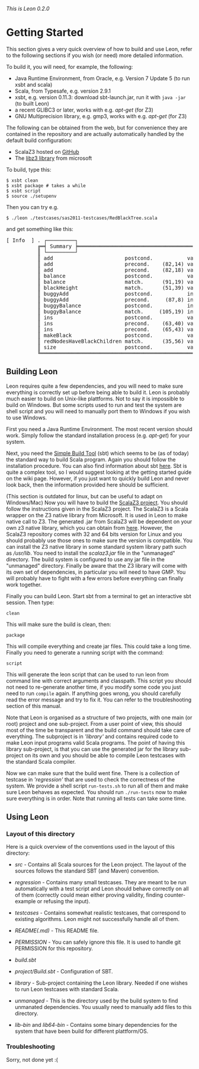 *This is Leon 0.2.0*

Getting Started
===============

This section gives a very quick overview of how to build and use Leon, refer to
the following sections if you wish (or need) more detailed information.

To build it, you will need, for example, the following:

* Java Runtime Environment, from Oracle, e.g. Version 7 Update 5 (to run xsbt and scala)
* Scala, from Typesafe, e.g. version 2.9.1
* xsbt, e.g. version 0.11.3: download sbt-launch.jar, run it with ```java -jar``` (to built Leon)
* a recent GLIBC3 or later, works with e.g. _apt-get_ (for Z3)
* GNU Multiprecision library, e.g. gmp3, works with e.g. _apt-get_ (for Z3)

The following can be obtained from the web, but for convenience they are contained in the
repository and are actually automatically handled by the default build configuration:

  * ScalaZ3 hosted on [GitHub](https://github.com/psuter/ScalaZ3/)
  * The [libz3 library](http://research.microsoft.com/en-us/um/redmond/projects/z3/) from microsoft
    

To build, type this:

    $ xsbt clean
    $ xsbt package # takes a while
    $ xsbt script
    $ source ./setupenv

Then you can try e.g.

    $ ./leon ./testcases/sas2011-testcases/RedBlackTree.scala

and get something like this:

<pre>
[ Info  ] . ┌─────────┐
          ╔═╡ Summary ╞═══════════════════════════════════════════════════════════════════════╗
          ║ └─────────┘                                                                       ║
          ║ add                       postcond.           valid               Z3-f+t    0.314 ║
          ║ add                       precond.    (82,14) valid               Z3-f+t    0.020 ║
          ║ add                       precond.    (82,18) valid               Z3-f+t    0.005 ║
          ║ balance                   postcond.           valid               Z3-f+t    0.409 ║
          ║ balance                   match.      (91,19) valid               Z3-f+t    0.034 ║
          ║ blackHeight               match.      (51,39) valid               Z3-f+t    0.004 ║
          ║ buggyAdd                  postcond.           invalid             Z3-f+t    4.084 ║
          ║ buggyAdd                  precond.     (87,8) invalid             Z3-f+t    0.111 ║
          ║ buggyBalance              postcond.           invalid             Z3-f+t    0.055 ║
          ║ buggyBalance              match.     (105,19) invalid             Z3-f+t    0.007 ║
          ║ ins                       postcond.           valid               Z3-f+t    6.577 ║
          ║ ins                       precond.    (63,40) valid               Z3-f+t    0.021 ║
          ║ ins                       precond.    (65,43) valid               Z3-f+t    0.005 ║
          ║ makeBlack                 postcond.           valid               Z3-f+t    0.007 ║
          ║ redNodesHaveBlackChildren match.      (35,56) valid               Z3-f+t    0.003 ║
          ║ size                      postcond.           valid               Z3-f+t    0.012 ║
          ╚═══════════════════════════════════════════════════════════════════════════════════╝
</pre>

Building Leon
-------------

Leon requires quite a few dependencies, and you will need to make sure
everything is correctly set up before being able to build it. Leon is probably
much easier to build on Unix-like plattforms. Not to say it is impossible to
build on Windows. But some scripts used to run and test the system are shell
script and you will need to manually port them to Windows if you wish to use
Windows.

First you need a Java Runtime Environment. The most recent version should work.
Simply follow the standard installation process (e.g. _apt-get_) for your system.

Next, you need the [Simple Build Tool](https://github.com/harrah/xsbt/wiki) (sbt)
which seems to be (as of today) the standard way to build Scala program. Again
you should follow the installation procedure. You can also find information
about sbt [here](http://typesafe.com/technology/sbt). Sbt is quite a complex
tool, so I would suggest looking at the getting started guide on the wiki page.
However, if you just want to quickly build Leon and never look back, then the
information provided here should be sufficient.

(This section is outdated for linux, but can be useful to adapt on Windows/Mac)
Now you will have to build the [ScalaZ3 project](https://github.com/psuter/ScalaZ3/).
You should follow the instructions given in
the ScalaZ3 project. The ScalaZ3 is a Scala wrapper on the Z3 native library
from Microsoft. It is used in Leon to make native call to Z3. The generated
.jar from ScalaZ3 will be dependent on your own z3 native library, which you
can obtain from [here](http://research.microsoft.com/en-us/um/redmond/projects/z3/).
However, the ScalaZ3 repository comes with 32 and 64 bits version for Linux and
you should probably use those ones to make sure the version is compatible. You
can install the Z3 native library in some standard system library path such as
_/usr/lib_. You need to install the _scalaz3.jar_ file in the "unmanaged"
directory. The build system is configured to use any jar file in the
"unmanaged" directory. Finally be aware that the Z3 library will come with its
own set of dependencies, in particular you will need to have GMP. You will
probably have to fight with a few errors before everything can finally work
together.

Finally you can build Leon. Start sbt from a terminal to get an interactive
sbt session. Then type:

  	clean
  	
This will make sure the build is clean, then:

  	package
  	
This will compile everything and create jar files. This could take a long time.
Finally you need to generate a running script with the command:

  	script
  	
This will generate the leon script that can be used to run leon from command line
with correct arguments and classpath. This script you should not need to re-generate
another time, if you modify some code you just need to run ```compile``` again. If anything
goes wrong, you should carefully read the error message and try to fix it. You can
refer to the troubleshooting section of this manual.

Note that Leon is organised as a structure of two projects, with one main (or
root) project and one sub-project. From a user point of view, this should most
of the time be transparent and the build command should take care of
everything. The subproject is in _'library'_ and contains required code to make
Leon input programs valid Scala programs. The point of having this library
sub-project, is that you can use the generated jar for the library sub-project
on its own and you should be able to compile Leon testcases with the standard
Scala compiler.

Now we can make sure that the build went fine. There is a collection of
testcase in _'regression'_ that are used to check the correctness of the system.
We provide a shell script ```run-tests.sh``` to run all of them and make sure Leon
behaves as expected. You should run ```./run-tests``` now to make sure everything is in
order. Note that running all tests can take some time.

Using Leon
----------

### Layout of this directory

Here is a quick overview of the conventions used in the layout of this directory:

- _src_ - Contains all Scala sources for the Leon project. The layout of the sources follows the standard SBT (and Maven) convention.

- _regression_ - Contains many small testcases. They are meant to be run automatically with a test script and Leon should behave correctly on
all of them (correctly could mean either proving validity, finding counter-example or refusing the input).

- _testcases_ - Contains somewhat realistic testcases, that correspond to existing algorithms. Leon might not successfully handle all of them.

- _README(.md)_ - This README file.

- _PERMISSION_ -
You can safely ignore this file.
It is used to handle git PERMISSION for this repository.

- _build.sbt_

- _project/Build.sbt_ - Configuration of SBT.

- _library_ - Sub-project containing the Leon library. Needed if one wishes to run Leon testcases with standard Scala.

- _unmanaged_ - This is the directory used by the build system to find unmanated dependencies. You usually need to manually
add files to this directory.

- _lib-bin_ and _lib64-bin_ - Contains some binary dependencies for the system that have been build for different plattform/OS.

### Troubleshooting

Sorry, not done yet :(
